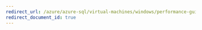 ```yaml
---
redirect_url: /azure/azure-sql/virtual-machines/windows/performance-guidelines-best-practices
redirect_document_id: true
---
```

